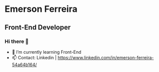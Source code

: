 # Emerson Ferreira

## Front-End Developer

### Hi there 👋

- 🌱 I’m currently learning Front-End
- 📫 Contact: Linkedin | https://www.linkedin.com/in/emerson-ferreira-54a64b164/

<!--
**Eemerson39/Eemerson39** is a ✨ _special_ ✨ repository because its `README.md` (this file) appears on your GitHub profile.

Here are some ideas to get you started:

- 🔭 I’m currently working on ...
- 🌱 I’m currently learning ...
- 👯 I’m looking to collaborate on ...
- 🤔 I’m looking for help with ...
- 💬 Ask me about ...
- 📫 How to reach me: ...
- 😄 Pronouns: ...
- ⚡ Fun fact: ...
-->
